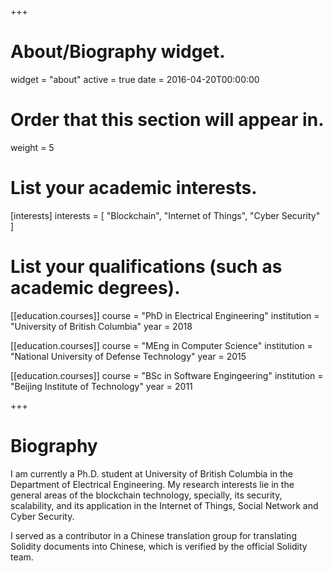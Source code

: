 +++
# About/Biography widget.
widget = "about"
active = true
date = 2016-04-20T00:00:00

# Order that this section will appear in.
weight = 5

# List your academic interests.
[interests]
  interests = [
    "Blockchain",
    "Internet of Things",
    "Cyber Security"
  ]

# List your qualifications (such as academic degrees).
[[education.courses]]
  course = "PhD in Electrical Engineering"
  institution = "University of British Columbia"
  year = 2018

[[education.courses]]
  course = "MEng in Computer Science"
  institution = "National University of Defense Technology"
  year = 2015

[[education.courses]]
  course = "BSc in Software Engingeering"
  institution = "Beijing Institute of Technology"
  year = 2011
 
+++

# Biography

I am currently a Ph.D. student at University of British Columbia in the Department of Electrical Engineering.
My research interests lie in the general areas of the blockchain technology, specially, its security, scalability, and its application in the Internet of Things, Social Network and Cyber Security.

I served as a contributor in a Chinese translation group for translating
Solidity documents into Chinese, which is verified by the official Solidity
team.
